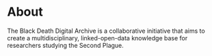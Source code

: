 # About
The Black Death Digital Archive is a collaborative initiative that aims to create a multidisciplinary, linked-open-data knowledge base for researchers studying the Second Plague.
